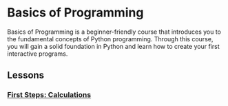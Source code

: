 # Basics of Programming

Basics of Programming is a beginner-friendly course that introduces you to the fundamental concepts of Python programming. Through this 
course, you will gain a solid foundation in Python and learn how to create your first interactive programs.

## Lessons

### [First Steps: Calculations](./bc-python-w01.md)